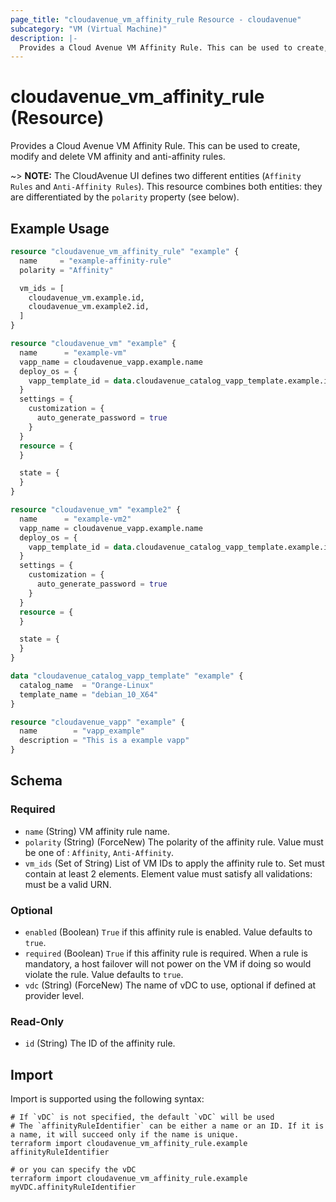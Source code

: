 ```yaml
---
page_title: "cloudavenue_vm_affinity_rule Resource - cloudavenue"
subcategory: "VM (Virtual Machine)"
description: |-
  Provides a Cloud Avenue VM Affinity Rule. This can be used to create, modify and delete VM affinity and anti-affinity rules.
---
```


# cloudavenue_vm_affinity_rule (Resource)

Provides a Cloud Avenue VM Affinity Rule. This can be used to create, modify and delete VM affinity and anti-affinity rules.

~> **NOTE:** The CloudAvenue UI defines two different entities (`Affinity Rules` and `Anti-Affinity Rules`). This resource combines both entities: they are differentiated by the `polarity` property (see below).

## Example Usage

```terraform
resource "cloudavenue_vm_affinity_rule" "example" {
  name     = "example-affinity-rule"
  polarity = "Affinity"

  vm_ids = [
    cloudavenue_vm.example.id,
    cloudavenue_vm.example2.id,
  ]
}

resource "cloudavenue_vm" "example" {
  name      = "example-vm"
  vapp_name = cloudavenue_vapp.example.name
  deploy_os = {
    vapp_template_id = data.cloudavenue_catalog_vapp_template.example.id
  }
  settings = {
    customization = {
      auto_generate_password = true
    }
  }
  resource = {
  }

  state = {
  }
}

resource "cloudavenue_vm" "example2" {
  name      = "example-vm2"
  vapp_name = cloudavenue_vapp.example.name
  deploy_os = {
    vapp_template_id = data.cloudavenue_catalog_vapp_template.example.id
  }
  settings = {
    customization = {
      auto_generate_password = true
    }
  }
  resource = {
  }

  state = {
  }
}

data "cloudavenue_catalog_vapp_template" "example" {
  catalog_name  = "Orange-Linux"
  template_name = "debian_10_X64"
}

resource "cloudavenue_vapp" "example" {
  name        = "vapp_example"
  description = "This is a example vapp"
}
```

<!-- schema generated by tfplugindocs -->
## Schema

### Required

- `name` (String) VM affinity rule name.
- `polarity` (String) (ForceNew) The polarity of the affinity rule. Value must be one of : `Affinity`, `Anti-Affinity`.
- `vm_ids` (Set of String) List of VM IDs to apply the affinity rule to. Set must contain at least 2 elements. Element value must satisfy all validations: must be a valid URN.

### Optional

- `enabled` (Boolean) `True` if this affinity rule is enabled. Value defaults to `true`.
- `required` (Boolean) `True` if this affinity rule is required. When a rule is mandatory, a host failover will not power on the VM if doing so would violate the rule. Value defaults to `true`.
- `vdc` (String) (ForceNew) The name of vDC to use, optional if defined at provider level.

### Read-Only

- `id` (String) The ID of the affinity rule.

## Import

Import is supported using the following syntax:
```shell
# If `vDC` is not specified, the default `vDC` will be used
# The `affinityRuleIdentifier` can be either a name or an ID. If it is a name, it will succeed only if the name is unique.
terraform import cloudavenue_vm_affinity_rule.example affinityRuleIdentifier

# or you can specify the vDC
terraform import cloudavenue_vm_affinity_rule.example myVDC.affinityRuleIdentifier
```
